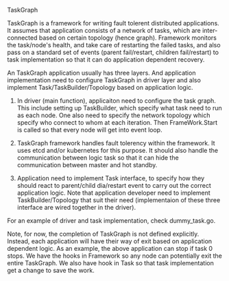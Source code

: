 TaskGraph

TaskGraph is a framework for writing fault tolerent distributed applications. It assumes that application consists of a network of tasks, which are inter-connected based on certain topology (hence graph). Framework monitors the task/node's health, and take care of restarting the failed tasks, and also pass on a standard set of events (parent fail/restart, children fail/restart) to task implementation so that it can do application dependent recovery.

An TaskGraph application usually has three layers. And application implementation need to configure TaskGraph in driver layer and also implement Task/TaskBuilder/Topology based on application logic. 

1. In driver (main function), applicaiton need to configure the task graph. This include setting up TaskBuilder, which specify what task need to run as each node. One also need to specify the network topology which specify who connect to whom at each iteration. Then FrameWork.Start is called so that every node will get into event loop. 

2. TaskGraph framework handles fault tolerency within the framework. It uses etcd and/or kubernetes for this purpose. It should also handle the communication between logic task so that it can hide the communication between master and hot standby.

3. Application need to implement Task interface, to specify how they should react to parent/child dia/restart event to carry out the correct application logic. Note that application developer need to implement TaskBuilder/Topology that suit their need (implementaion of these three interface are wired together in the driver).

For an example of driver and task implementation, check dummy_task.go.

Note, for now, the completion of TaskGraph is not defined explicitly. Instead, each application will have their way of exit based on application dependent logic. As an example, the above application can stop if task 0 stops. We have the hooks in Framework so any node can potentially exit the entire TaskGraph. We also have hook in Task so that task implementation get a change to save the work. 